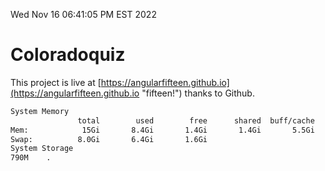 Wed Nov 16 06:41:05 PM EST 2022

# Coloradoquiz


This project is live at [https://angularfifteen.github.io](https://angularfifteen.github.io "fifteen!") thanks to Github.

```bash
System Memory
               total        used        free      shared  buff/cache   available
Mem:            15Gi       8.4Gi       1.4Gi       1.4Gi       5.5Gi       5.1Gi
Swap:          8.0Gi       6.4Gi       1.6Gi
System Storage
790M	.
```
